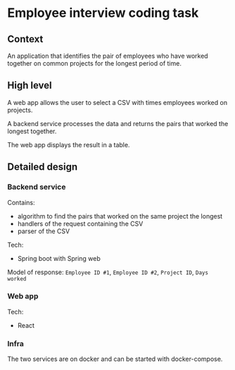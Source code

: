 # Employee interview coding task

## Context
An application that identifies the pair of employees who have worked together on common projects for the longest period of time.

## High level
A web app allows the user to select a CSV with times employees worked on projects.

A backend service processes the data and returns the pairs that worked the longest together.

The web app displays the result in a table.

## Detailed design
### Backend service
Contains:
 - algorithm to find the pairs that worked on the same project the longest
 - handlers of the request containing the CSV
 - parser of the CSV
 
Tech:
 - Spring boot with Spring web
 
Model of response: `Employee ID #1`, `Employee ID #2`, `Project ID`, `Days worked`
 
### Web app
Tech:
 - React

### Infra
The two services are on docker and can be started with docker-compose.
